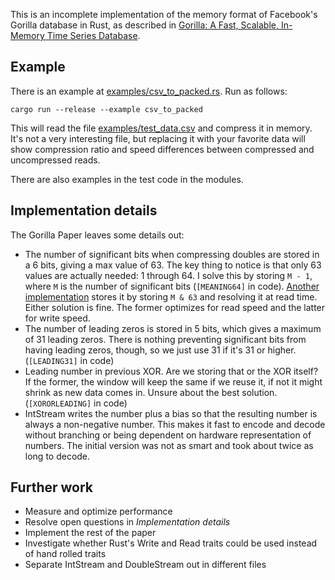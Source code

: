 This is an incomplete implementation of the memory format of Facebook's Gorilla
database in Rust, as described in [Gorilla: A Fast, Scalable, In-Memory Time
Series Database](http://www.vldb.org/pvldb/vol8/p1816-teller.pdf).

Example
-------

There is an example at [examples/csv_to_packed.rs](examples/csv_to_packed.rs).
Run as follows:

    cargo run --release --example csv_to_packed

This will read the file [examples/test_data.csv](examples/test_data.csv) and
compress it in memory. It's not a very interesting file, but replacing it with
your favorite data will show compression ratio and speed differences between
compressed and uncompressed reads.

There are also examples in the test code in the modules.

Implementation details
----------------------

The Gorilla Paper leaves some details out:

- The number of significant bits when compressing doubles are stored in a 6
  bits, giving a max value of 63. The key thing to notice is that only 63
  values are actually needed: 1 through 64. I solve this by storing `M - 1`,
  where `M` is the number of significant bits (`[MEANING64]` in code).
  [Another implementation](https://github.com/dgryski/go-tsz/blob/4815cfd89fc090a7bef4a8fc0cb0f5695a23ceaa/tsz.go#L135-L137)
  stores it by storing `M & 63` and resolving it at read time. Either solution
  is fine. The former optimizes for read speed and the latter for write speed.
- The number of leading zeros is stored in 5 bits, which gives a maximum of 31
  leading zeros. There is nothing preventing significant bits from having
  leading zeros, though, so we just use 31 if it's 31 or higher. (`[LEADING31]`
  in code)
- Leading number in previous XOR. Are we storing that or the XOR itself? If the
  former, the window will keep the same if we reuse it, if not it might shrink
  as new data comes in. Unsure about the best solution. (`[XORORLEADING]` in
  code)
- IntStream writes the number plus a bias so that the resulting number is
  always a non-negative number. This makes it fast to encode and decode without
  branching or being dependent on hardware representation of numbers. The
  initial version was not as smart and took about twice as long to decode.

Further work
------------

- Measure and optimize performance
- Resolve open questions in _Implementation details_
- Implement the rest of the paper
- Investigate whether Rust's Write and Read traits could be used instead of hand rolled traits
- Separate IntStream and DoubleStream out in different files
